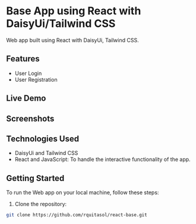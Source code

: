 # Base App using React with DaisyUi/Tailwind CSS

Web app built using React with DaisyUi, Tailwind CSS.

## Features

- User Login
- User Registration

## Live Demo

## Screenshots

## Technologies Used

- DaisyUi and Tailwind CSS
- React and JavaScript: To handle the interactive functionality of the app.

## Getting Started

To run the Web app on your local machine, follow these steps:

1. Clone the repository:

```bash
git clone https://github.com/rquitasol/react-base.git
```
